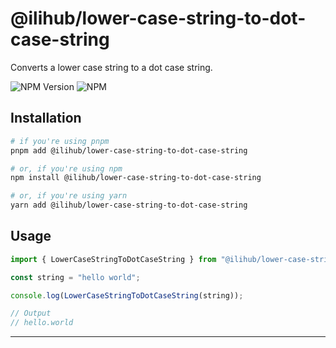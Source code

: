 # @ilihub/lower-case-string-to-dot-case-string

Converts a lower case string to a dot case string.

![NPM Version](https://img.shields.io/npm/v/%40ilihub%2Flower-case-string-to-dot-case-string?color=33cd56&logo=npm)
![NPM](https://img.shields.io/npm/l/%40ilihub%2Flower-case-string-to-dot-case-string)

## Installation

```bash
# if you're using pnpm
pnpm add @ilihub/lower-case-string-to-dot-case-string

# or, if you're using npm
npm install @ilihub/lower-case-string-to-dot-case-string

# or, if you're using yarn
yarn add @ilihub/lower-case-string-to-dot-case-string
```

## Usage

```javascript
import { LowerCaseStringToDotCaseString } from "@ilihub/lower-case-string-to-dot-case-string";

const string = "hello world";

console.log(LowerCaseStringToDotCaseString(string));

// Output
// hello.world
```

---
